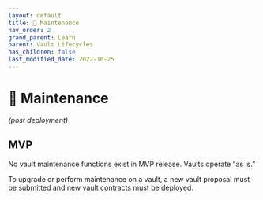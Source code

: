 ```yaml
---
layout: default
title: 🔧 Maintenance
nav_order: 2
grand_parent: Learn
parent: Vault Lifecycles
has_children: false
last_modified_date: 2022-10-25
---
```


# 🔧 Maintenance
_(post deployment)_

## MVP
No vault maintenance functions exist in MVP release.  Vaults operate “as is.”


To upgrade or perform maintenance on a vault, a new vault proposal must be submitted and new vault contracts must be deployed.